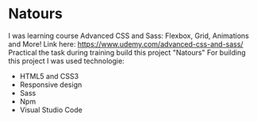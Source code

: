 # Natours
I was learning course Advanced CSS and Sass: Flexbox, Grid, Animations and More! 
Link here: https://www.udemy.com/advanced-css-and-sass/
Practical the task during training build this project "Natours"
For building this project I was used technologie:
- HTML5 and CSS3
- Responsive design
- Sass
- Npm
- Visual Studio Code
